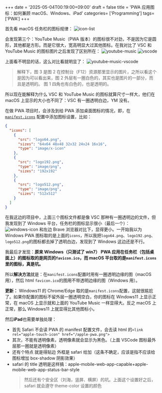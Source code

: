 +++
date = '2025-05-04T00:19:00+09:00'
draft = false
title = 'PWA 应用图标：如何兼顾 macOS、Windows、iPad'
categories= ['Programming']
tags= ['PWA']
+++

首先看 macOS 任务栏的图标规律：
![icon-list](/img/icon-list.webp)

会发现第三个：YouTube Music（PWA 版本）的图标很不对劲，不是因为它是圆形，其他都是方形。而是它很大，宽高明显大过其他图标。在我对比了 VSC 和 YouTube Music 的图标图片之后发现了区别所在：
![youtube-music](/img/youtube-music.webp)
![vscode](/img/vscode.webp)

上面看不明显的话，这么对比看就明显了：
![youtube-music-vscode](/img/youtube-music-vscode.webp)

> 解释下，图 3 是图 2 在控制台（F12）资源那里显示的图片，之所以看这个是因为可以看出来，图 2 外层有一圈白色的，其实也是图片的一部分，而且是透明的。
> 图 1 四角也有白色的，也是透明的。

所以现在能解释为什么 VSC 和 YouTube Music 的图标就算尺寸一样大，他们在 macOS 上显示的大小也不同了：VSC 有一圈透明白边，YM 没有。

在做 PWA 项目时，会涉及到给 PWA 添加桌面图标的情况，即，在 [`manifest.icons`](https://developer.mozilla.org/zh-CN/docs/Web/Manifest) 配置中添加图标设置，比如：

```json
{
  "icons": [
    {
      "src": "logo64.png",
      "sizes": "64x64 48x48 32x32 24x24 16x16",
      "type": "image/x-icon"
    },
    {
      "src": "logo192.png",
      "type": "image/png",
      "sizes": "192x192"
    },
    {
      "src": "logo512.png",
      "type": "image/png",
      "sizes": "512x512"
    }
  ]
}
```

在我这边的项目中，上面三个图标文件都是像 VSC 那种有一圈透明边的文件，但我发现到了 Windows 平台，任务栏的图标显示很小（最后一个）：
![windows-icon](/img/windows-icon.webp)
和左边 Brave 浏览器对比下，显得更小。一开始我以为 Windows PWA 图标取的是上面的`icons`，所以我把`logo64.png`、`logo192.png`、`logo512.png`的图标都去掉了透明白边，发现到了 Windows 这边还是不行。

我最后才发现：**原来 Windows（只测试了 win7） PWA 应用在任务栏（包括桌面上）的图标取的是网页的`favicon.ico`，而 macOS 平台取的是`manifest.icons`里的图标，真是坑。**

所以**解决方法**就是：在`manifest.icons`配置时用有一圈透明边缘的图（macOS 用），然后 html `favicon.ico`的图用不带透明边缘的图（Windows 用）。

**更新：** Windows11 的 Chrome/Edge 取的是`manifest.icons`配置，这就很尴尬了。如果你配置的图标不留外层一圈透明空白，你的图标在 Windows11 上显示正常，在 macOS 上显示就和上面的 YouTube Music 一样显得大。反之 macOS 上正常，那么 Windows11 上就显得比其他图标小。

然后**iPad**也需要单独处理：

- 首先 Safari 不会读 PWA 的 manifest 配置文件，会去读 html 的`<link rel="apple-touch-icon" href="/apple-pwa.png">`
- 其次，不能有透明像素，透明像素就会显示为黑色。（上面 VSCode 图标最外层那一圈就是透明像素）
- 还有个特点 就是得贴边 外框是 safari 给加（这条不确定，应该是指不应该给图标增加 box-shadow 阴影效果）
- safari 的 title 透明是这样搞：apple-mobile-web-app-capable+apple-mobile-web-app-status-bar-style
  > 然后还有个安全区（刘海，竖屏、横屏）的坑。上面这个设置好之后，safari 就会遵守 theme-color 设置的颜色
